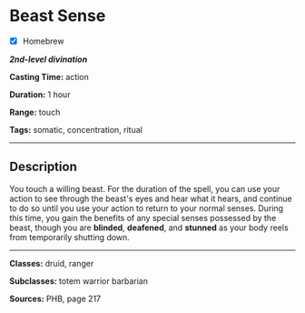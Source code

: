 # Beast Sense

- [x] Homebrew

***2nd-level divination***

**Casting Time:** action

**Duration:** 1 hour

**Range:** touch

**Tags:** somatic, concentration, ritual

---

## Description
You touch a willing beast.
For the duration of the spell, you can use your action to see through the beast's eyes and hear what it hears, and continue to do so until you use your action to return to your normal senses.
During this time, you gain the benefits of any special senses possessed by the beast, though you are **blinded**, **deafened**, and **stunned** as your body reels from temporarily shutting down.

---

**Classes:** druid, ranger

**Subclasses:** totem warrior barbarian

**Sources:** PHB, page 217
